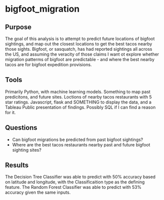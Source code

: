 # bigfoot_migration

## Purpose
The goal of this analysis is to attempt to predict future locations of bigfoot sightings, and map out the closest locations to get the best tacos nearby those sights.  Bigfoot, or sasquatch, has had reported sightings all across the US, and assuming the veracity of those claims I want ot explore whether migration patterms of bigfoot are predictable - and where the best nearby tacos are for bigfoot expedition provisions.

## Tools
Primarily Python, with machine learning models. Something to map past predicitons, and future sites. Loctions of nearby tacos restaurants with 5 star ratings. Javascript, flask and SOMETHING to display the data, and a Tableau Public presentation of findings. Possibly SQL if I can find a reason for it.

## Questions
- Can bigfoot migrations be predicted from past bigfoot sightings?
- Where are the best tacos restaurants nearby past and future bigfoot sighting sites?

## Results
The Decision Tree Classifier was able to predict with 50% accuracy based on latitude and longitude, with the Classificaition type as the defining feature.
The Random Forest Classifier was able to predict with 53% accuracy given the same inputs.

